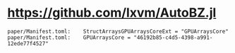 # https://github.com/lxvm/AutoBZ.jl

```console
paper/Manifest.toml:    StructArraysGPUArraysCoreExt = "GPUArraysCore"
paper/Manifest.toml:    GPUArraysCore = "46192b85-c4d5-4398-a991-12ede77f4527"

```
